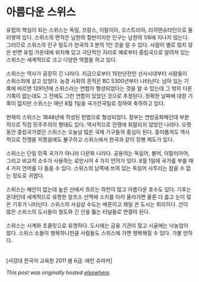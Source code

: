 # 아름다운 스위스

<p>&#50976;&#47101;&#51032; &#54645;&#49900;&#51060; &#46104;&#45716; &#49828;&#50948;&#49828;&#45716; &#46021;&#51068;, &#54532;&#46993;&#49828;, &#51060;&#53448;&#51060;&#50500;, &#50724;&#49828;&#53944;&#47532;&#50500;, &#47532;&#55176;&#53584;&#49800;&#53440;&#51064;&#51004;&#47196; &#46168;&#47084;&#49939;&#50668; &#51080;&#45796;. &#49828;&#50948;&#49828;&#51032; &#47732;&#51201;&#51008; &#45224;&#54620;&#51032; &#51208;&#48152;&#51060;&#51648;&#47564; &#51064;&#44396;&#45716; &#45224;&#54620;&#51032; 1/6&#50640; &#51648;&#45208;&#51648; &#50506;&#45716;&#45796;. &#44536;&#47084;&#48064;&#47196; &#49828;&#50948;&#49828;&#51032; &#51064;&#44396; &#48128;&#46020;&#44032; &#54620;&#44397;&#51032; 3 &#48516;&#51032; 1&#51064; &#44163;&#51012; &#50508; &#49688; &#51080;&#45796;. &#49324;&#46988;&#51060; &#48324;&#47196; &#47566;&#51648; &#50506;&#51008; &#48152;&#47732; &#50976;&#47101; &#44032;&#50868;&#45936;&#50640; &#50948;&#52824;&#54644; &#51080;&#44256; &#44537;&#45800;&#51201;&#51064; &#51648;&#47532;&#47196; &#50696;&#47196;&#48512;&#53552; &#51473;&#47549;&#44397;&#51004;&#47196; &#50508;&#47140;&#51256; &#51080;&#45716; &#49828;&#50948;&#49828;&#45716; &#49464;&#44228;&#51201;&#51004;&#47196; &#53356;&#44256; &#45796;&#50577;&#54620; &#50669;&#54624;&#51012; &#54616;&#44256; &#51080;&#45796;.<br><br>&#49828;&#50948;&#49828;&#45716; &#50669;&#49324;&#44032; &#44361;&#51109;&#55176; &#44596; &#45208;&#46972;&#45796;. &#51648;&#44552;&#51004;&#47196;&#48512;&#53552; 15&#47564;&#45380;&#51204;&#51064; &#49440;&#49324;&#49884;&#45824;&#48512;&#53552; &#49324;&#46988;&#46308;&#51060; &#49828;&#50948;&#49828;&#51032;&#50640; &#49332;&#44256; &#51080;&#50632;&#45796;. &#45453;&#44221; &#49324;&#54924;&#51032; &#55124;&#51201;&#51008; BC 5300&#45380;&#48512;&#53552; &#45208;&#53440;&#45212;&#45796;. &#45224;&#50500; &#51080;&#45716; &#44592;&#47197;&#50640; &#46384;&#47476;&#47732; 1291&#45380;&#50640; &#49828;&#50948;&#49828;&#46972;&#45716; &#50672;&#54633;&#51060; &#54805;&#49457;&#46104;&#50632;&#45796;&#45716; &#44163;&#51012; &#50508; &#49688; &#51080;&#45716;&#45936; &#44536; &#48150;&#51032; &#45796;&#47480; &#44592;&#47197;&#51060; &#50630;&#45716;&#45936;&#46020; &#44536; &#51204;&#50640;&#46020; &#44536;&#47088; &#50672;&#54633;&#51060; &#51080;&#50632;&#45912; &#44163;&#51004;&#47196; &#52628;&#51221;&#46108;&#45796;. &#51221;&#54869;&#54620; &#45216;&#51676;&#50640; &#45824;&#54620; &#44592;&#47197;&#51060; &#50630;&#51648;&#47564; &#49828;&#50948;&#49828;&#45716; &#47588;&#45380; 8&#50900; 1&#51068;&#51012; &#44397;&#44032;&#44148;&#44397;&#51068;&#47196; &#51221;&#54616;&#50668; &#52629;&#54616;&#54616;&#44256; &#51080;&#45796;.<br><br>&#54788;&#51116;&#51032; &#49828;&#50948;&#49828;&#45716; 1848&#45380;&#50640; &#51089;&#49457;&#46108; &#54732;&#48277;&#51004;&#47196; &#54805;&#49457;&#46104;&#50632;&#45796;. &#51221;&#48512;&#45716; &#50672;&#48169;&#44277;&#54868;&#51228;&#51064;&#45936; &#48512;&#48516;&#51201;&#51004;&#47196; &#51649;&#51217; &#48124;&#51452;&#51452;&#51032;&#51032; &#54805;&#53468;&#46020; &#51080;&#45796;. &#50669;&#49324;&#51201;&#51004;&#47196; &#51204;&#51137;&#50640; &#55064;&#47568;&#47532;&#51648; &#50506;&#50520;&#45912; &#45208;&#46972;&#45796;. &#50724;&#47019;&#46041;&#50504; &#51473;&#47549;&#44397;&#44032;&#50688;&#45912; &#49828;&#50948;&#49828;&#45716; &#50724;&#45720;&#45216; &#47566;&#51008; &#44397;&#51228; &#44592;&#44396;&#46308;&#51032; &#51473;&#49900;&#51060; &#46108;&#45796;. &#55141;&#48120;&#47213;&#44172;&#46020; &#50669;&#49324;&#51201;&#51004;&#47196; &#51204;&#51137;&#51012; &#54588;&#54664;&#51020;&#50640;&#46020; &#48520;&#44396;&#54616;&#44256; &#49828;&#50948;&#49828;&#50640;&#49436; &#54620;&#44397;&#44284; &#44057;&#51060; &#51669;&#48337; &#51228;&#46020;&#44032; &#51080;&#45796;.<br><br>&#49828;&#50948;&#49828;&#45716; &#45800;&#51068; &#48124;&#51313; &#44397;&#44032;&#44032; &#50500;&#45768;&#46972; &#45796;&#47928;&#54868; &#45208;&#46972;&#45796;. &#44277;&#50857;&#50612;&#45716; &#46021;&#51068;&#50612;, &#48520;&#50612;, &#51060;&#53448;&#47532;&#50500;&#50612;, &#44536;&#47532;&#44256; &#48708;&#44368;&#51201; &#49548;&#49688;&#44032; &#49324;&#50857;&#54616;&#45716; &#47196;&#47564;&#49884;&#50612; 4 &#44032;&#51648; &#50616;&#50612;&#44032; &#51080;&#45796;. 8&#50900; 1&#51068;&#50640; &#44397;&#44032;&#47484; &#48512;&#47484; &#46412; 4 &#44032;&#51648; &#50616;&#50612;&#47484; &#45796; &#46308;&#51012; &#49688; &#51080;&#45796;. &#49828;&#50948;&#49828;&#51032; &#45224;&#51901;&#50640; &#50416;&#50668; &#51080;&#45716; &#46021;&#51068;&#50612; &#49324;&#53804;&#47532;&#45716; &#52280;&#51012; &#49688; &#50630;&#45716; &#51221;&#46020;&#47196; &#44480;&#50685;&#45796;.<br><br>&#49828;&#50948;&#49828;&#45716; &#54644;&#50504;&#51060; &#50630;&#45716;&#45936; &#45458;&#51008; &#49328;&#50640;&#49436; &#55120;&#47476;&#45716; &#54616;&#52380;&#51060; &#47566;&#44256; &#50500;&#47492;&#45796;&#50868; &#54840;&#49688;&#46020; &#51080;&#45796;. &#44592;&#54980;&#45716; &#50728;&#45824;&#51064;&#45936; &#49464;&#44228;&#51201;&#51004;&#47196; &#50976;&#47749;&#54620; &#50508;&#54532;&#49828; &#49328;&#47589;&#50640; &#49828;&#53412;&#47484; &#53440;&#47084; &#50732;&#46972;&#44032;&#47732; &#47932;&#47200; &#45908; &#52645;&#44256; &#45576;&#51060; &#47566;&#51008; &#44592;&#54980;&#44032; &#45208;&#53440;&#45212;&#45796;. &#49828;&#50948;&#49828;&#51032; &#49324;&#49892;&#49345; &#49688;&#46020;&#45716; &#48288;&#47480;&#51060;&#44256; &#51228;&#51068; &#53360; &#46020;&#49884;&#45716; &#52712;&#47532;&#55176;&#45796;. &#49328;&#51060; &#47566;&#51008; &#49828;&#50948;&#49828;&#51032; &#46020;&#49884;&#46308;&#51060; &#52384;&#46020;&#50752; &#44596; &#49328;&#51012; &#46763;&#45716; &#53552;&#45328;&#46308;&#47196; &#50672;&#44208;&#51060; &#46108;&#45796;.<br><br>&#49828;&#50948;&#49828;&#45716; &#49884;&#44228;&#50752; &#52488;&#53084;&#47551;&#51004;&#47196; &#50976;&#47749;&#54616;&#45796;. &#46020;&#49884;&#50640;&#45716; &#44552;&#50997; &#44592;&#44288;&#51060; &#47566;&#44256; &#49884;&#44264;&#50640;&#45716; &#45209;&#45453;&#50629;&#51060; &#47566;&#45796;. &#49828;&#50948;&#49828; &#49548;&#46308;&#51060; &#54665;&#48373;&#54616;&#45768;&#47564;&#53372; &#49324;&#46988;&#46308;&#46020; &#49828;&#50948;&#49828;&#50640; &#44032;&#47732; &#54665;&#48373;&#54644;&#51656; &#49688; &#51080;&#45796;. &#44032;&#48380; &#47564;&#54616;&#45796;.<br><br><br>[&#49436;&#44053;&#45824; &#54620;&#44397;&#50612; &#44368;&#50977;&#50896; 2011 &#48388; 6&#44553;: &#50528;&#47088; &#49800;&#47560;&#52964;]</p>


*This post was originally hosted [elsewhere](http://planspace.blogspot.com/2011/05/blog-post_09.html).*
